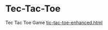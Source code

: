 # Tec-Tac-Toe
Tec Tac Toe  Game
[tic-tac-toe-enhanced.html](https://github.com/user-attachments/files/22540393/tic-tac-toe-enhanced.html)

